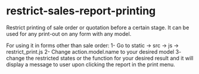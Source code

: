 # restrict-sales-report-printing
Restrict printing of sale order or quotation before a certain stage.
It can be used for any print-out on any form with any model.

For using it in forms other than sale order:
1- Go to static -> src -> js -> restrict_print.js
2- Change action.model.name to your desired model
3- change the restricted states or the function for your desired result and it will display a message to user upon clicking the report in the print menu.
